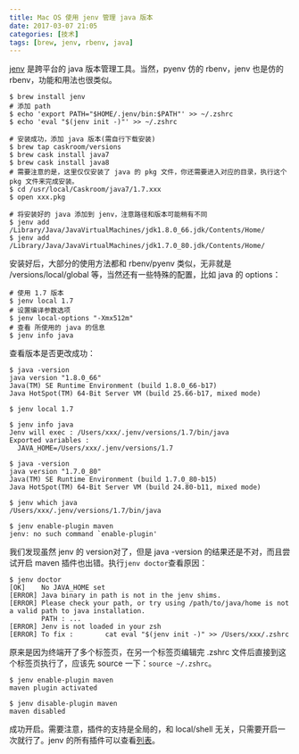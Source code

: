 ```yaml
---
title: Mac OS 使用 jenv 管理 java 版本
date: 2017-03-07 21:05
categories: [技术]
tags: [brew, jenv, rbenv, java]
---
```


[jenv](http://www.jenv.be/) 是跨平台的 java 版本管理工具。当然，pyenv 仿的 rbenv，jenv 也是仿的 rbenv，功能和用法也很类似。

```shell
$ brew install jenv
# 添加 path
$ echo 'export PATH="$HOME/.jenv/bin:$PATH"' >> ~/.zshrc
$ echo 'eval "$(jenv init -)"' >> ~/.zshrc

# 安装成功，添加 java 版本(需自行下载安装)
$ brew tap caskroom/versions
$ brew cask install java7
$ brew cask install java8
# 需要注意的是，这里仅仅安装了 java 的 pkg 文件，你还需要进入对应的目录，执行这个 pkg 文件来完成安装。
$ cd /usr/local/Caskroom/java7/1.7.xxx
$ open xxx.pkg

# 将安装好的 java 添加到 jenv，注意路径和版本可能稍有不同
$ jenv add /Library/Java/JavaVirtualMachines/jdk1.8.0_66.jdk/Contents/Home/
$ jenv add /Library/Java/JavaVirtualMachines/jdk1.7.0_80.jdk/Contents/Home/
```

安装好后，大部分的使用方法都和 rbenv/pyenv 类似，无非就是 /versions/local/global 等，当然还有一些特殊的配置，比如 java 的 options：

```shell
# 使用 1.7 版本
$ jenv local 1.7
# 设置编译参数选项
$ jenv local-options "-Xmx512m"
# 查看 所使用的 java 的信息
$ jenv info java
```

查看版本是否更改成功：

```shell
$ java -version
java version "1.8.0_66"
Java(TM) SE Runtime Environment (build 1.8.0_66-b17)
Java HotSpot(TM) 64-Bit Server VM (build 25.66-b17, mixed mode)

$ jenv local 1.7

$ jenv info java
Jenv will exec : /Users/xxx/.jenv/versions/1.7/bin/java
Exported variables :
  JAVA_HOME=/Users/xxx/.jenv/versions/1.7

$ java -version
java version "1.7.0_80"
Java(TM) SE Runtime Environment (build 1.7.0_80-b15)
Java HotSpot(TM) 64-Bit Server VM (build 24.80-b11, mixed mode)

$ jenv which java
/Users/xxx/.jenv/versions/1.7/bin/java

$ jenv enable-plugin maven
jenv: no such command `enable-plugin'
```

我们发现虽然 jenv 的 version对了，但是 java -version 的结果还是不对，而且尝试开启 maven 插件也出错。执行`jenv doctor`查看原因：

```shell
$ jenv doctor
[OK]   	No JAVA_HOME set
[ERROR]	Java binary in path is not in the jenv shims.
[ERROR]	Please check your path, or try using /path/to/java/home is not a valid path to java installation.
       	PATH : ...
[ERROR]	Jenv is not loaded in your zsh
[ERROR]	To fix :       	cat eval "$(jenv init -)" >> /Users/xxx/.zshrc
```

原来是因为终端开了多个标签页，在另一个标签页编辑完 .zshrc 文件后直接到这个标签页执行了，应该先 source 一下：`source ~/.zshrc`。

```shell
$ jenv enable-plugin maven
maven plugin activated

$ jenv disable-plugin maven
maven disabled
```

成功开启。需要注意，插件的支持是全局的，和 local/shell 无关，只需要开启一次就行了。jenv 的所有插件可以查看[列表](https://github.com/gcuisinier/jenv#plugins)。